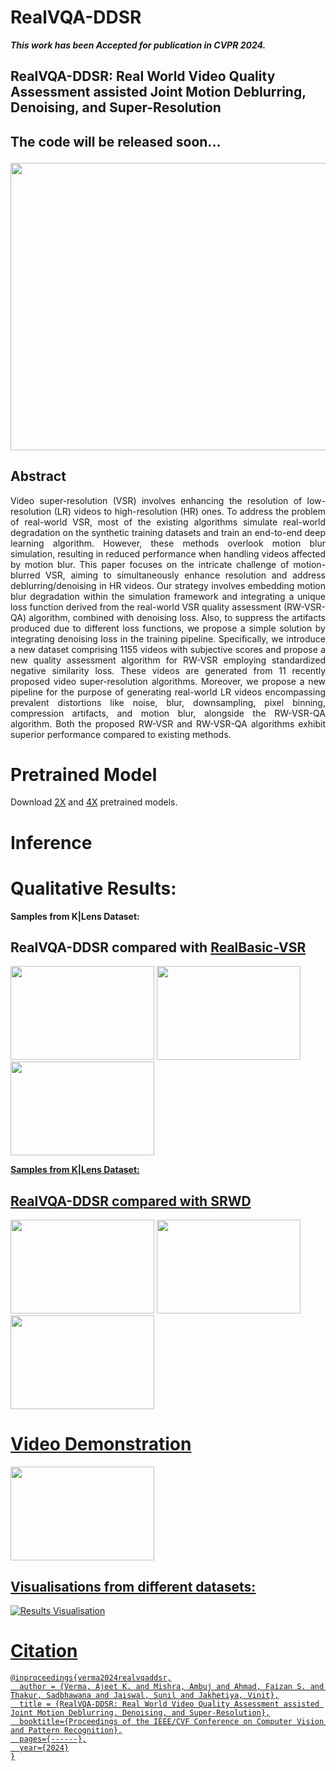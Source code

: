 # RealVQA-DDSR
**_This work has been Accepted for publication in CVPR 2024._**

<h2>RealVQA-DDSR: Real World Video Quality Assessment assisted Joint Motion Deblurring, Denoising, and Super-Resolution

**<h2>The code will be released soon...**
<p>
  <img width="640" height="460" src="https://www.jaggaer.com/app/uploads/2022/09/Jaggaer-Software-Releases-1048x640.jpg">
</p>



## Abstract

<div style="text-align: justify">
Video super-resolution (VSR) involves enhancing the resolution of low-resolution (LR) videos to high-resolution (HR) ones. To address the problem of real-world VSR, most of the existing algorithms simulate real-world degradation on the synthetic training datasets and train an end-to-end deep learning algorithm. However, these methods overlook motion blur simulation, resulting in reduced performance when handling videos affected by motion blur. This paper focuses on the intricate challenge of motion-blurred VSR, aiming to simultaneously enhance resolution and address deblurring/denoising in HR videos. Our strategy involves embedding motion blur degradation within the simulation framework and integrating a unique loss function derived from the real-world VSR quality assessment (RW-VSR-QA) algorithm, combined with denoising loss. Also, to suppress the artifacts produced due to different loss functions, we propose a simple solution by integrating denoising loss in the training pipeline. Specifically, we introduce a new dataset comprising 1155 videos with subjective scores and propose a new quality assessment algorithm for RW-VSR employing standardized negative similarity loss. These videos are generated from 11 recently proposed video super-resolution algorithms. Moreover, we propose a new pipeline for the purpose of generating real-world LR videos encompassing prevalent distortions like noise, blur, downsampling, pixel binning, compression artifacts, and motion blur, alongside the RW-VSR-QA algorithm. Both the proposed RW-VSR and RW-VSR-QA algorithms exhibit superior performance compared to existing methods.
</div>


# Pretrained Model

Download [2X](https://drive.google.com/drive/u/0/folders/1-TM-IzzL9DqIetmdJmDNndBdGs4wmsSR) and [4X](https://drive.google.com/drive/u/0/folders/1eCJdxf_g-Zg7t02mdpztVxpImf-XodBe) pretrained models.


# Inference



# Qualitative Results:
**Samples from K|Lens Dataset:**
## RealVQA-DDSR compared with [RealBasic-VSR](https://github.com/ajeetkverma/RealBasicVSR)

<p float="left">
  <img width="230" height="150" src="https://github.com/ajeetkverma/RealVQA-DDSR/blob/main/resource/slider1_rbvsr.png"> <a href="https://interacty.me/projects/68c7327276e9827f">
  <img width="230" height="150" src="https://github.com/ajeetkverma/RealVQA-DDSR/blob/main/resource/slider2_rbvsr.png"> <a href="https://interacty.me/projects/68c7327276e9827f">
  <img width="230" height="150" src="https://github.com/ajeetkverma/RealVQA-DDSR/blob/main/resource/slider3_rbvsr.png"> <a href="https://interacty.me/projects/68c7327276e9827f">
</p>




**Samples from K|Lens Dataset:**
## RealVQA-DDSR compared with [SRWD](https://openaccess.thecvf.com/content/CVPR2023W/NTIRE/papers/Jeelani_Expanding_Synthetic_Real-World_Degradations_for_Blind_Video_Super_Resolution_CVPRW_2023_paper.pdf)

<p float="left">
  <img width="230" height="150" src="https://github.com/ajeetkverma/RealVQA-DDSR/blob/main/resource/slider1_srwd.png"> <a href="https://interacty.me/projects/ca92568308c4271d">
  <img width="230" height="150" src="https://github.com/ajeetkverma/RealVQA-DDSR/blob/main/resource/slider2_srwd.png"> <a href="https://interacty.me/projects/ca92568308c4271d">
  <img width="230" height="150" src="https://github.com/ajeetkverma/RealVQA-DDSR/blob/main/resource/slider3_srwd.png"> <a href="https://interacty.me/projects/ca92568308c4271d">
</p>

# Video Demonstration
<img width="230" height="150" src="https://github.com/ajeetkverma/RealVQA-DDSR/blob/main/resource/ajvsr_dat_1.mp4">



## Visualisations from different datasets:

![Results Visualisation](https://github.com/ajeetkverma/RealVQA-DDSR/blob/main/resource/aj_ddsr_results.png)

# Citation
````
@inproceedings{verma2024realvqaddsr,
  author = {Verma, Ajeet K. and Mishra, Ambuj and Ahmad, Faizan S. and Thakur, Sadbhawana and Jaiswal, Sunil and Jakhetiya, Vinit},
  title = {RealVQA-DDSR: Real World Video Quality Assessment assisted Joint Motion Deblurring, Denoising, and Super-Resolution},
  booktitle={Proceedings of the IEEE/CVF Conference on Computer Vision and Pattern Recognition},
  pages={------},
  year={2024}
}
